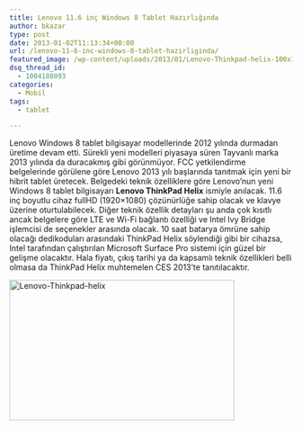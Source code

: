 ```yaml
---
title: Lenovo 11.6 inç Windows 8 Tablet Hazırlığında
author: bkazar
type: post
date: 2013-01-02T11:13:34+00:00
url: /lenovo-11-6-inc-windows-8-tablet-hazirliginda/
featured_image: /wp-content/uploads/2013/01/Lenovo-Thinkpad-helix-100x100.jpg
dsq_thread_id:
  - 1004188093
categories:
  - Mobil
tags:
  - tablet

---
```

Lenovo Windows 8 tablet bilgisayar modellerinde 2012 yılında durmadan üretime devam etti. Sürekli yeni modelleri piyasaya süren Tayvanlı marka 2013 yılında da duracakmış gibi görünmüyor. FCC yetkilendirme belgelerinde görülene göre Lenovo 2013 yılı başlarında tanıtmak için yeni bir hibrit tablet üretecek. Belgedeki teknik özelliklere göre Lenovo’nun yeni Windows 8 tablet bilgisayarı **Lenovo ThinkPad Helix** ismiyle anılacak. 11.6 inç boyutlu cihaz fullHD (1920&#215;1080) çözünürlüğe sahip olacak ve klavye üzerine oturtulabilecek. Diğer teknik özellik detayları şu anda çok kısıtlı ancak belgelere göre LTE ve Wi-Fi bağlantı özelliği ve Intel Ivy Bridge işlemcisi de seçenekler arasında olacak. 10 saat batarya ömrüne sahip olacağı dedikoduları arasındaki ThinkPad Helix söylendiği gibi bir cihazsa, Intel tarafından çalıştırılan Microsoft Surface Pro sistemi için güzel bir gelişme olacaktır. Hala fiyatı, çıkış tarihi ya da kapsamlı teknik özellikleri belli olmasa da ThinkPad Helix muhtemelen CES 2013’te tanıtılacaktır.

<img class="aligncenter size-large wp-image-10325" alt="Lenovo-Thinkpad-helix" src="https://www.murekkep.org/wp-content/uploads/2013/01/Lenovo-Thinkpad-helix-400x250.jpg" width="400" height="250" srcset="https://www.murekkep.org/wp-content/uploads/2013/01/Lenovo-Thinkpad-helix-400x250.jpg 400w, https://www.murekkep.org/wp-content/uploads/2013/01/Lenovo-Thinkpad-helix-50x31.jpg 50w, https://www.murekkep.org/wp-content/uploads/2013/01/Lenovo-Thinkpad-helix-125x78.jpg 125w, https://www.murekkep.org/wp-content/uploads/2013/01/Lenovo-Thinkpad-helix-300x187.jpg 300w, https://www.murekkep.org/wp-content/uploads/2013/01/Lenovo-Thinkpad-helix-488x305.jpg 488w, https://www.murekkep.org/wp-content/uploads/2013/01/Lenovo-Thinkpad-helix.jpg 1920w" sizes="(max-width: 400px) 100vw, 400px" />